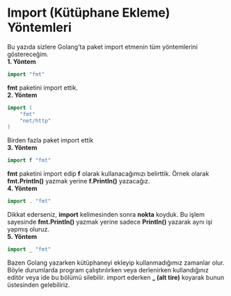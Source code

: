 # Import \(Kütüphane Ekleme\) Yöntemleri

Bu yazıda sizlere Golang’ta paket import etmenin tüm yöntemlerini göstereceğim.  
**1. Yöntem**

```go
import "fmt"
```

**fmt** paketini import ettik.  
**2. Yöntem**

```go
import (
    "fmt"
    "net/http"
)
```

Birden fazla paket import ettik  
**3. Yöntem**

```go
import f "fmt"
```

**fmt** paketini import edip **f** olarak kullanacağımızı belirttik. Örnek olarak **fmt.Println\(\)** yazmak yerine **f.Println\(\)** yazacağız.  
**4. Yöntem**

```go
import . "fmt"
```

Dikkat ederseniz, **import** kelimesinden sonra **nokta** koyduk. Bu işlem sayesinde **fmt.Println\(\)** yazmak yerine sadece **Println\(\)** yazarak aynı işi yapmış oluruz.  
**5. Yöntem**

```go
import _ "fmt"
```

Bazen Golang yazarken kütüphaneyi ekleyip kullanmadığımız zamanlar olur. Böyle durumlarda program çalıştırılırken veya derlenirken kullandığınız editör veya ide bu bölümü silebilir. import ederken **\_ \(alt tire\)** koyarak bunun üstesinden gelebiliriz.

